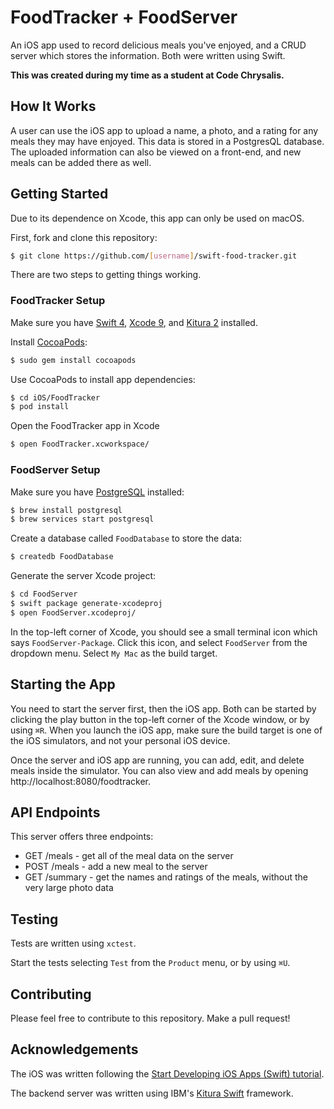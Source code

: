 # FoodTracker + FoodServer

An iOS app used to record delicious meals you've enjoyed, and a CRUD server which stores the information. Both were written using Swift.

**This was created during my time as a student at Code Chrysalis.**

## How It Works

A user can use the iOS app to upload a name, a photo, and a rating for any meals they may have enjoyed. This data is stored in a PostgresQL database. The uploaded information can also be viewed on a front-end, and new meals can be added there as well.

## Getting Started

Due to its dependence on Xcode, this app can only be used on macOS.

First, fork and clone this repository:

```sh
$ git clone https://github.com/[username]/swift-food-tracker.git
```

There are two steps to getting things working.

### FoodTracker Setup

Make sure you have [Swift 4](https://swift.org/getting-started/#installing-swift), [Xcode 9](https://developer.apple.com/xcode/), and [Kitura 2](https://www.kitura.io/en/starter/gettingstarted.html) installed.

Install [CocoaPods](https://cocoapods.org/):

```sh
$ sudo gem install cocoapods
```

Use CocoaPods to install app dependencies:

```sh
$ cd iOS/FoodTracker
$ pod install
```

Open the FoodTracker app in Xcode

```sh
$ open FoodTracker.xcworkspace/
```

### FoodServer Setup

Make sure you have [PostgreSQL](https://www.postgresql.org/) installed:

```sh
$ brew install postgresql
$ brew services start postgresql
```

Create a database called `FoodDatabase` to store the data:

```sh
$ createdb FoodDatabase
```

Generate the server Xcode project:

```sh
$ cd FoodServer
$ swift package generate-xcodeproj
$ open FoodServer.xcodeproj/
```

In the top-left corner of Xcode, you should see a small terminal icon which says `FoodServer-Package`. Click this icon, and select `FoodServer` from the dropdown menu. Select `My Mac` as the build target.

## Starting the App

You need to start the server first, then the iOS app. Both can be started by clicking the play button in the top-left corner of the Xcode window, or by using `⌘R`. When you launch the iOS app, make sure the build target is one of the iOS simulators, and not your personal iOS device.

Once the server and iOS app are running, you can add, edit, and delete meals inside the simulator. You can also view and add meals by opening http://localhost:8080/foodtracker.

## API Endpoints

This server offers three endpoints:

* GET /meals - get all of the meal data on the server
* POST /meals - add a new meal to the server
* GET /summary - get the names and ratings of the meals, without the very large photo data

## Testing

Tests are written using `xctest`.

Start the tests selecting `Test` from the `Product` menu, or by using `⌘U`.

## Contributing

Please feel free to contribute to this repository. Make a pull request!

## Acknowledgements

The iOS was written following the [Start Developing iOS Apps (Swift) tutorial](https://developer.apple.com/library/content/referencelibrary/GettingStarted/DevelopiOSAppsSwift/).

The backend server was written using IBM's [Kitura Swift](https://www.kitura.io) framework.
